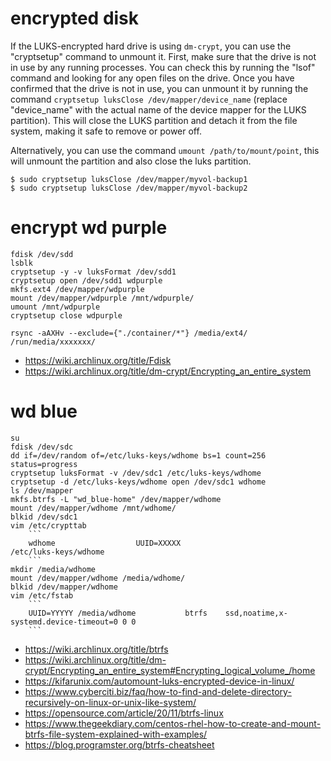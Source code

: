 # encrypted disk

If the LUKS-encrypted hard drive is using `dm-crypt`, you can use the "cryptsetup" command to unmount it. 
First, make sure that the drive is not in use by any running processes. 
You can check this by running the "lsof" command and looking for any open files on the drive. 
Once you have confirmed that the drive is not in use, you can unmount it by running the command 
`cryptsetup luksClose /dev/mapper/device_name` (replace "device_name" with the actual name of the device mapper for the LUKS partition).
This will close the LUKS partition and detach it from the file system, making it safe to remove or power off.

Alternatively, you can use the command `umount /path/to/mount/point`, this will unmount the partition and also close the luks partition.

```shell
$ sudo cryptsetup luksClose /dev/mapper/myvol-backup1
$ sudo cryptsetup luksClose /dev/mapper/myvol-backup2
```

# encrypt wd purple

```
fdisk /dev/sdd
lsblk
cryptsetup -y -v luksFormat /dev/sdd1
cryptsetup open /dev/sdd1 wdpurple
mkfs.ext4 /dev/mapper/wdpurple 
mount /dev/mapper/wdpurple /mnt/wdpurple/
umount /mnt/wdpurple 
cryptsetup close wdpurple

rsync -aAXHv --exclude={"./container/*"} /media/ext4/ /run/media/xxxxxxx/
```

- https://wiki.archlinux.org/title/Fdisk
- https://wiki.archlinux.org/title/dm-crypt/Encrypting_an_entire_system

# wd blue

```shell
su
fdisk /dev/sdc
dd if=/dev/random of=/etc/luks-keys/wdhome bs=1 count=256 status=progress
cryptsetup luksFormat -v /dev/sdc1 /etc/luks-keys/wdhome
cryptsetup -d /etc/luks-keys/wdhome open /dev/sdc1 wdhome
ls /dev/mapper
mkfs.btrfs -L "wd_blue-home" /dev/mapper/wdhome
mount /dev/mapper/wdhome /mnt/wdhome/
blkid /dev/sdc1
vim /etc/crypttab
    ```
    wdhome                  UUID=XXXXX                              /etc/luks-keys/wdhome
    ```
mkdir /media/wdhome
mount /dev/mapper/wdhome /media/wdhome/    
blkid /dev/mapper/wdhome
vim /etc/fstab
    ```
    UUID=YYYYY /media/wdhome           btrfs    ssd,noatime,x-systemd.device-timeout=0 0 0
    ```
```

- https://wiki.archlinux.org/title/btrfs
- https://wiki.archlinux.org/title/dm-crypt/Encrypting_an_entire_system#Encrypting_logical_volume_/home
- https://kifarunix.com/automount-luks-encrypted-device-in-linux/
- https://www.cyberciti.biz/faq/how-to-find-and-delete-directory-recursively-on-linux-or-unix-like-system/
- https://opensource.com/article/20/11/btrfs-linux
- https://www.thegeekdiary.com/centos-rhel-how-to-create-and-mount-btrfs-file-system-explained-with-examples/
- https://blog.programster.org/btrfs-cheatsheet
